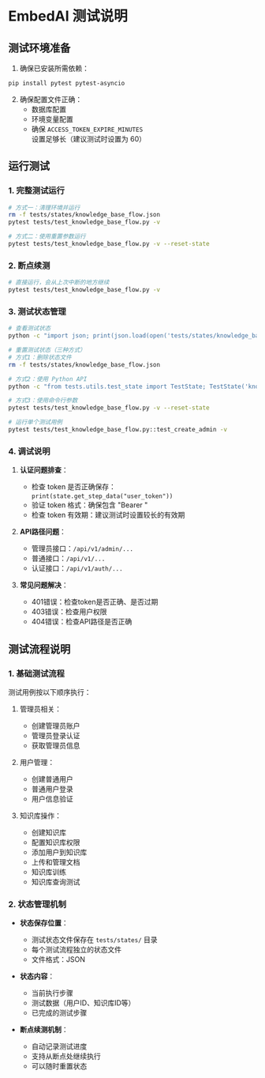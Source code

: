 # EmbedAI 测试说明

## 测试环境准备

1. 确保已安装所需依赖：
```bash
pip install pytest pytest-asyncio
```

2. 确保配置文件正确：
   - 数据库配置
   - 环境变量配置
   - 确保 `ACCESS_TOKEN_EXPIRE_MINUTES` 设置足够长（建议测试时设置为 60）

## 运行测试

### 1. 完整测试运行

```bash
# 方式一：清理环境并运行
rm -f tests/states/knowledge_base_flow.json
pytest tests/test_knowledge_base_flow.py -v

# 方式二：使用重置参数运行
pytest tests/test_knowledge_base_flow.py -v --reset-state
```

### 2. 断点续测

```bash
# 直接运行，会从上次中断的地方继续
pytest tests/test_knowledge_base_flow.py -v
```

### 3. 测试状态管理

```bash
# 查看测试状态
python -c "import json; print(json.load(open('tests/states/knowledge_base_flow.json')))"

# 重置测试状态（三种方式）
# 方式1：删除状态文件
rm -f tests/states/knowledge_base_flow.json

# 方式2：使用 Python API
python -c "from tests.utils.test_state import TestState; TestState('knowledge_base_flow').reset()"

# 方式3：使用命令行参数
pytest tests/test_knowledge_base_flow.py -v --reset-state

# 运行单个测试用例
pytest tests/test_knowledge_base_flow.py::test_create_admin -v
```

### 4. 调试说明

1. **认证问题排查**：
   - 检查 token 是否正确保存：`print(state.get_step_data("user_token"))`
   - 验证 token 格式：确保包含 "Bearer "
   - 检查 token 有效期：建议测试时设置较长的有效期

2. **API路径问题**：
   - 管理员接口：`/api/v1/admin/...`
   - 普通接口：`/api/v1/...`
   - 认证接口：`/api/v1/auth/...`

3. **常见问题解决**：
   - 401错误：检查token是否正确、是否过期
   - 403错误：检查用户权限
   - 404错误：检查API路径是否正确

## 测试流程说明

### 1. 基础测试流程

测试用例按以下顺序执行：

1. 管理员相关：
   - 创建管理员账户
   - 管理员登录认证
   - 获取管理员信息

2. 用户管理：
   - 创建普通用户
   - 普通用户登录
   - 用户信息验证

3. 知识库操作：
   - 创建知识库
   - 配置知识库权限
   - 添加用户到知识库
   - 上传和管理文档
   - 知识库训练
   - 知识库查询测试

### 2. 状态管理机制

- **状态保存位置**：
  - 测试状态文件保存在 `tests/states/` 目录
  - 每个测试流程独立的状态文件
  - 文件格式：JSON

- **状态内容**：
  - 当前执行步骤
  - 测试数据（用户ID、知识库ID等）
  - 已完成的测试步骤

- **断点续测机制**：
  - 自动记录测试进度
  - 支持从断点处继续执行
  - 可以随时重置状态

